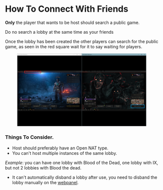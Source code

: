 # How To Connect With Friends

**Only** the player that wants to be host should search a public game.

Do no search a lobby at the same time as your friends

Once the lobby has been created the other players can search for the public game, as seen in the red square wait for it to say waiting for players.

<figure><img src="../.gitbook/assets/Captura de pantalla 2024-01-17 142122.png" alt=""><figcaption></figcaption></figure>

### Things To Consider.

* Host should preferably have an Open NAT type.
* You can't host multiple instances of the same lobby.

_Example_: you can have one lobby with Blood of the Dead, one lobby with IX, but not 2 lobbies with Blood the dead.

* It can't automatically disband a lobby after use, you need to disband the lobby manually on the [webpanel](server-setup/server-webpanel.md%22mention%22).

<figure><img src="../.gitbook/assets/proof players connected.png" alt=""><figcaption></figcaption></figure>
